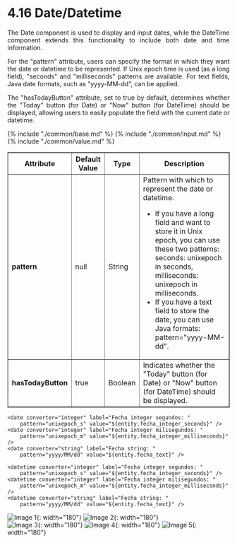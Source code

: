 # 4.16 Date/Datetime
<div style="text-align: justify;">
    <p>The Date component is used to display and input dates, while the DateTime component extends this functionality to include both date and time information.</p>
    <p>For the "pattern" attribute, users can specify the format in which they want the date or datetime to be represented. If Unix epoch time is used (as a long field), "seconds" and "milliseconds" patterns are available. For text fields, Java date formats, such as "yyyy-MM-dd", can be applied.</p>
    <p>The "hasTodayButton" attribute, set to true by default, determines whether the "Today" button (for Date) or "Now" button (for DateTime) should be displayed, allowing users to easily populate the field with the current date or datetime.</p>
</div>

<table border="1">
    <thead>
        <tr>
            <th colspan="2">Attribute</th>
            <th>Default Value</th>
            <th>Type</th>
            <th>Description</th>
         </tr>
    </thead>
    <tbody>
        {% include "./common/base.md" %}
        {% include "./common/input.md" %}
        {% include "./common/value.md" %}
        <tr>
            <td colspan="2"><strong>pattern</strong></td>
            <td>null</td>
            <td>String</td>
            <td>Pattern with which to represent the date or datetime.
                <ul>
                    <li>If you have a long field and want to store it in Unix epoch, you can use these two patterns:
                        seconds: unixepoch in seconds, milliseconds: unixepoch in milliseconds.</li>
                    <li>If you have a text field to store the date, you can use Java formats: pattern="yyyy-MM-dd".</li>
                </ul>
            </td>
        </tr>
        <tr>
            <td colspan="2"><strong>hasTodayButton</strong></td>
            <td>true</td>
            <td>Boolean</td>
            <td>Indicates whether the "Today" button (for Date) or "Now" button (for DateTime) should be displayed.</td>
        </tr>
   </tbody>
</table>

    <date converter="integer" label="Fecha integer segundos: "
        pattern="unixepoch_s" value="${entity.fecha_integer_seconds}" />
    <date converter="integer" label="Fecha integer milisegundos: "
        pattern="unixepoch_m" value="${entity.fecha_integer_milliseconds}" />
    <date converter="string" label="Fecha string: "
        pattern="yyyy/MM/dd" value="${entity.fecha_text}" />

    <datetime converter="integer" label="Fecha integer segundos: "
        pattern="unixepoch_s" value="${entity.fecha_integer_seconds}" />
    <datetime converter="integer" label="Fecha integer milisegundos: "
        pattern="unixepoch_m" value="${entity.fecha_integer_milliseconds}" />
    <datetime converter="string" label="Fecha string: "
        pattern="yyyy/MM/dd" value="${entity.fecha_text}" />

![Image 1](../img/date.png){: width="180"} ![Image 2](../img/date2.png){: width="180"} 
<br/>
![Image 3](../img/datetime.png){: width="180"} ![Image 4](../img/datetime2.png){: width="180"} ![Image 5](../img/datetime3.png){: width="180"} 


